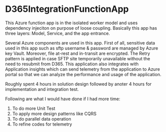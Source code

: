 # D365IntegrationFunctionApp
This Azure function app is in the isolated worker model and uses dependency injeciton on purpose of loose coupling. Basically this app has three layers: Model, Service, and the app entrance.

Several Azure components are used in this app. First of all, sensitive data used in this app such as sftp username & password are managed by Azure key Vault.  Moreover, file at-rest and in-transit are encrypted. The Retry pattern is applied in case SFTP site temporarily unavailable without the need to resubmit from D365. This application also integrates with Application insights which can send telemetry from the application to Azure portal so that we can analyze the performance and usage of the application.

Roughly spent 4 hours in solution design followed by anoter 4 hours for implementation and integration test.  

Following are what I would have done if I had more time:

1. To do more Unit Test
2. To apply more design patterns like CQRS
3. To do parallel data operation
4. To refine codes for telemetry
